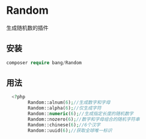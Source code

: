 # Random
生成随机数的插件

## 安装
```php
composer require bang/Random
```


## 用法
``` php
  <?php
        Random::alnum(6);//生成数字和字母
        Random::alpha(6);//仅生成字符
        Random::numeric(6);//生成指定长度的随机数字
        Random::nozero(6);//数字和字母组合的随机字符串
        Random::chinese(6);//6个汉字
        Random::uuid(6);//获取全球唯一标识
    
```

